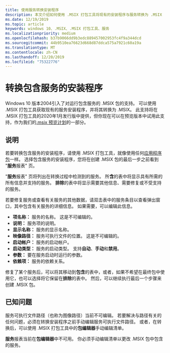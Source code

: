 ```yaml
---
title: 使用服务转换安装程序
description: 本文介绍如何使用 .MSIX 打包工具将现有的安装程序与服务转换为 .MSIX
ms.date: 12/19/2019
ms.topic: article
keywords: windows 10、.MSIX、.MSIX 打包工具、服务
ms.localizationpriority: medium
ms.openlocfilehash: b37b9066dd9b3edc889457002953fc4f9a344dcd
ms.sourcegitcommit: 44b9510ea76623d668d87ddca575a7921c60a19a
ms.translationtype: MT
ms.contentlocale: zh-CN
ms.lasthandoff: 12/20/2019
ms.locfileid: "75322776"
---
```

# <a name="convert-an-installer-that-includes-services"></a>转换包含服务的安装程序

Windows 10 版本2004引入了对运行包含服务的 .MSIX 包的支持。 可以使用 .MSIX 打包工具获取现有的服务安装程序，并将其转换为 .MSIX。 此支持将在 .MSIX 打包工具的2020年1月发行版中提供，但你现在可以在预览版本中试用此支持，作为我们的[.msix 预览计划](insider-program.md)的一部分。

## <a name="instructions"></a>说明

若要转换包含服务的安装程序，请使用 .MSIX 打包工具，就像使用任何[应用程序包](create-app-package-msi-vm.md)一样。 选择包含服务的安装程序，您将在创建 .MSIX 包的最后一步之前看到 "**服务**报表" 页。

"**服务**报表" 页将列出在转换过程中检测到的服务。 所**含**的表中将显示具有所需的所有信息并支持的服务。 **排除**的表中将显示需要其他信息、需要修复或不受支持的服务。

若要修复服务或查看有关服务的其他数据，请双击表中的服务条目以查看弹出窗口，其中包含有关服务的详细信息。 如果需要，可以编辑此信息。

- **项名称：** 服务的名称。 这是不可编辑的。
- **说明：** 服务项的说明。
- **显示名称：** 服务的显示名称。
- **映像路径：** 服务可执行文件的位置。 这是不可编辑的。
- **启动帐户：** 服务的启动帐户。
- **启动类型：** 服务的启动类型。 支持**自动**、**手动**和**禁用**。
- **参数：** 要在服务启动时运行的参数。
- **依赖项：** 服务的依赖关系。

修复了某个服务后，可以将其移动到**包含**的表中，或者，如果不希望在最终包中使用它，也可以选择将它保留在**排除**的表中。 然后，可以继续执行最后一个步骤来创建 .MSIX 包。

## <a name="known-issues"></a>已知问题

服务可执行文件路径（也称为图像路径）当前不可编辑。 若要解决与路径有关的任何问题，必须在转换安装程序之前手动编辑服务可执行文件路径。 或者，在转换后，可以使用 .MSIX 打包工具中的**包编辑器**手动编辑清单。

**服务**报表当前在**包编辑器**中不可用。 你必须手动编辑清单以更改 .MSIX 包中包含的服务。
